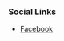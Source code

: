 <!-- ### Chapter Information
* Chapter Region -->

### Social Links
<!-- * [Meetup]()
* [Discord]() -->
* [Facebook](https://www.facebook.com/OWASP-Sydney-Chapter-102460191566968)
